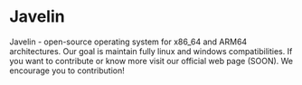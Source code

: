 # Javelin
Javelin - open-source operating system for x86_64 and ARM64 architectures. Our goal is maintain fully linux and windows compatibilities. 
If you want to contribute or know more visit our official web page (SOON). We encourage you to contribution!
